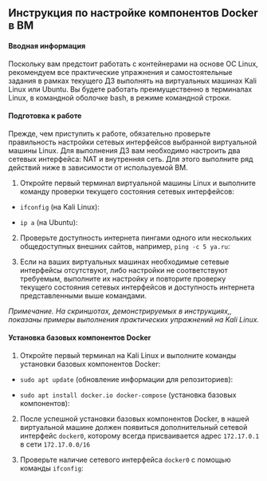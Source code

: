 ## Инструкция по настройке компонентов Docker в ВМ

#### Вводная информация

Поскольку вам предстоит работать с контейнерами на основе ОС Linux, рекомендуем все практические упражнения и самостоятельные задания в рамках текущего ДЗ выполнять на виртуальных машинах Kali Linux или Ubuntu. Вы будете работать преимущественно в терминалах Linux, в командной оболочке bash, в режиме командной строки. 

#### Подготовка к работе

Прежде, чем приступить к работе, обязательно проверьте правильность настройки сетевых интерфейсов выбранной  виртуальной машины Linux. Для выполнения ДЗ вам необходимо настроить два сетевых интерфейса: NAT и внутренняя сеть. Для этого выполните ряд действий ниже в зависимости от используемой ВМ.

1. Откройте первый терминал виртуальной машины Linux и выполните команду проверки текущего состояния сетевых интерфейсов:

- `ifconfig` (на Kali Linux):



- `ip a` (на Ubuntu):



2. Проверьте доступность интернета пингами одного или нескольких общедоступных внешних сайтов, например, `ping -с 5 ya.ru`:



3. Если на ваших виртуальных машинах необходимые сетевые интерфейсы отсутствуют, либо настройки не соответствуют требуемым, выполните их настройку и повторите проверку текущего состояния сетевых интерфейсов и доступность интернета представленными выше командами. 

*Примечание. На скриншотах, демонстрируемых в инструкциях,, показаны примеры выполнения практических упражнений на Kali Linux.*

#### Установка базовых компонентов Docker


1. Откройте первый терминал на Kali Linux и выполните команды установки базовых компонентов Docker:

- `sudo apt update` (обновление информации для репозиториев):



- `sudo apt install docker.io docker-compose` (установка базовых компонентов):



2. После успешной установки базовых компонентов Docker, в нашей виртуальной машине должен появиться дополнительный сетевой интерфейс `docker0`, которому всегда присваивается адрес `172.17.0.1` в сети `172.17.0.0/16`

3. Проверьте наличие сетевого интерфейса `docker0` с помощью команды `ifconfig`:


